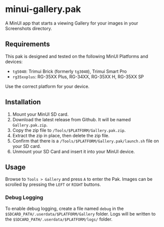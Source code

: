 # minui-gallery.pak

A MinUI app that starts a viewing Gallery for your images in your Screenshots directory.

## Requirements

This pak is designed and tested on the following MinUI Platforms and devices:

- `tg5040`: Trimui Brick (formerly `tg3040`), Trimui Smart Pro
- `rg35xxplus`: RG-35XX Plus, RG-34XX, RG-35XX H, RG-35XX SP

Use the correct platform for your device.

## Installation

1. Mount your MinUI SD card.
2. Download the latest release from Github. It will be named `Gallery.pak.zip`.
3. Copy the zip file to `/Tools/$PLATFORM/Gallery.pak.zip`.
4. Extract the zip in place, then delete the zip file.
5. Confirm that there is a `/Tools/$PLATFORM/Gallery.pak/launch.sh` file on your SD card.
6. Unmount your SD Card and insert it into your MinUI device.

## Usage

Browse to `Tools > Gallery` and press `A` to enter the Pak. Images can be scrolled by pressing the `LEFT` or `RIGHT` buttons.

### Debug Logging

To enable debug logging, create a file named `debug` in the `$SDCARD_PATH/.userdata/$PLATFORM/Gallery` folder. Logs will be written to the `$SDCARD_PATH/.userdata/$PLATFORM/logs/` folder.
